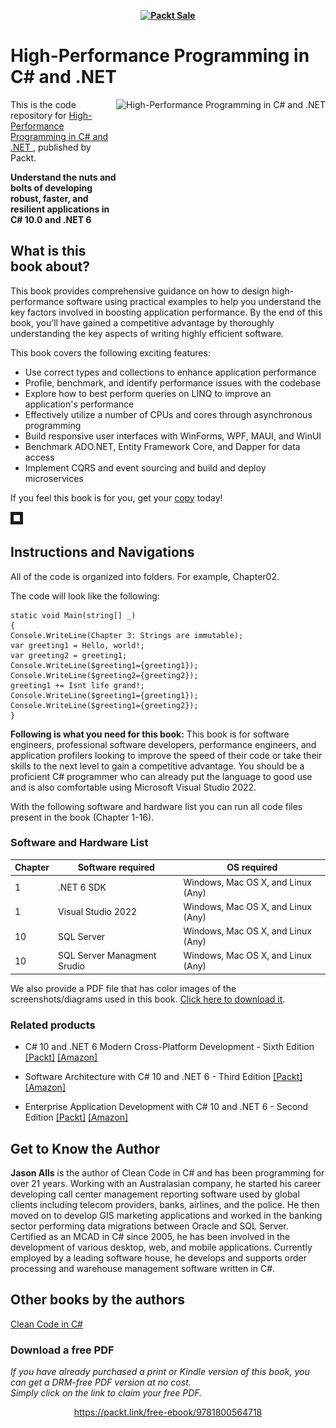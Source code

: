 
<b><p align='center'>[![Packt Sale](https://static.packt-cdn.com/assets/images/packt+events/Improve_UX.png)](https://packt.link/algotradingpython)</p></b> 




# High-Performance Programming in C# and .NET 

<a href="https://www.packtpub.com/product/high-performance-programming-in-c-and-net/9781800564718?utm_source=github&utm_medium=repository&utm_campaign="><img src="https://static.packt-cdn.com/products/9781800564718/cover/smaller" alt="High-Performance Programming in C# and .NET " height="256px" align="right"></a>

This is the code repository for [High-Performance Programming in C# and .NET ](https://www.packtpub.com/product/high-performance-programming-in-c-and-net/9781800564718?utm_source=github&utm_medium=repository&utm_campaign=), published by Packt.

**Understand the nuts and bolts of developing robust, faster, and resilient applications in C# 10.0 and .NET 6**

## What is this book about?
This book provides comprehensive guidance on how to design high-performance software using practical examples to help you understand the key factors involved in boosting application performance. By the end of this book, you’ll have gained a competitive advantage by thoroughly understanding the key aspects of writing highly efficient software.

This book covers the following exciting features:
* Use correct types and collections to enhance application performance
* Profile, benchmark, and identify performance issues with the codebase
* Explore how to best perform queries on LINQ to improve an application's performance
* Effectively utilize a number of CPUs and cores through asynchronous programming
* Build responsive user interfaces with WinForms, WPF, MAUI, and WinUI
* Benchmark ADO.NET, Entity Framework Core, and Dapper for data access
* Implement CQRS and event sourcing and build and deploy microservices

If you feel this book is for you, get your [copy](https://www.amazon.com/dp/1800564716) today!

<a href="https://www.packtpub.com/?utm_source=github&utm_medium=banner&utm_campaign=GitHubBanner"><img src="https://raw.githubusercontent.com/PacktPublishing/GitHub/master/GitHub.png" 
alt="https://www.packtpub.com/" border="5" /></a>

## Instructions and Navigations
All of the code is organized into folders. For example, Chapter02.

The code will look like the following:
```
static void Main(string[] _)
{
Console.WriteLine(Chapter 3: Strings are immutable);
var greeting1 = Hello, world!;
var greeting2 = greeting1;
Console.WriteLine($greeting1={greeting1});
Console.WriteLine($greeting2={greeting2});
greeting1 += Isnt life grand!;
Console.WriteLine($greeting1={greeting1});
Console.WriteLine($greeting1={greeting2});
}
```

**Following is what you need for this book:**
This book is for software engineers, professional software developers, performance engineers, and application profilers looking to improve the speed of their code or take their skills to the next level to gain a competitive advantage. You should be a proficient C# programmer who can already put the language to good use and is also comfortable using Microsoft Visual Studio 2022.

With the following software and hardware list you can run all code files present in the book (Chapter 1-16).
### Software and Hardware List
| Chapter | Software required | OS required |
| -------- | ------------------------------------ | ----------------------------------- |
| 1 | .NET 6 SDK | Windows, Mac OS X, and Linux (Any) |
| 1 | Visual Studio 2022 | Windows, Mac OS X, and Linux (Any) |
| 10 | SQL Server | Windows, Mac OS X, and Linux (Any) |
| 10 | SQL Server Managment Srudio | Windows, Mac OS X, and Linux (Any) |


We also provide a PDF file that has color images of the screenshots/diagrams used in this book. [Click here to download it](https://packt.link/hQmsb).

### Related products
* C# 10 and .NET 6 Modern Cross-Platform Development - Sixth Edition  [[Packt]](https://www.packtpub.com/product/c-10-and-net-6-modern-cross-platform-development-sixth-edition/9781801077361?utm_source=github&utm_medium=repository&utm_campaign=) [[Amazon]](https://www.amazon.com/dp/1801077363)

* Software Architecture with C# 10 and .NET 6 - Third Edition  [[Packt]](https://www.packtpub.com/product/software-architecture-with-c-10-and-net-6-third-edition/9781803235257?utm_source=github&utm_medium=repository&utm_campaign=) [[Amazon]](https://www.amazon.com/dp/180323525X)

* Enterprise Application Development with C# 10 and .NET 6 - Second Edition  [[Packt]](https://www.packtpub.com/product/enterprise-application-development-with-c-10-and-net-6/9781803232973?utm_source=github&utm_medium=repository&utm_campaign=) [[Amazon]](https://www.amazon.com/dp/1803232978)



## Get to Know the Author
**Jason Alls**
is the author of Clean Code in C# and has been programming for over 21 years. Working with an Australasian company, he started his career developing call center management reporting software used by global clients including telecom providers, banks, airlines, and the police. He then moved on to develop GIS marketing applications and worked in the banking sector performing data migrations between Oracle and SQL Server. Certified as an MCAD in C# since 2005, he has been involved in the development of various desktop, web, and mobile applications.
Currently employed by a leading software house, he develops and supports order processing and warehouse management software written in C#.



## Other books by the authors
[Clean Code in C# ](https://www.packtpub.com/product/clean-code-in-c/9781838982973?utm_source=github&utm_medium=repository&utm_campaign=)

### Download a free PDF

 <i>If you have already purchased a print or Kindle version of this book, you can get a DRM-free PDF version at no cost.<br>Simply click on the link to claim your free PDF.</i>
<p align="center"> <a href="https://packt.link/free-ebook/9781800564718">https://packt.link/free-ebook/9781800564718 </a> </p>